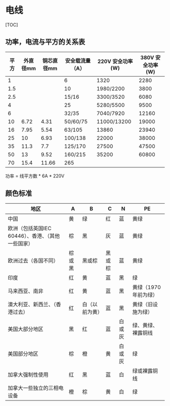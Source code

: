 # 电线

[TOC]

## 功率，电流与平方的关系表

| 平方 | 外直径mm | 铜芯直径mm | 安全载流量（A） | 220V 安全功率(W) | 380V 安全功率(W) |
| ---- | -------- | ---------- | --------------- | ---------------- | ---------------- |
| 1    |          |            | 6               | 1320             | 2280             |
| 1.5  |          |            | 10              | 1980/2200        | 3800             |
| 2.5  |          |            | 15/16           | 3300/3520        | 6080             |
| 4    |          |            | 25              | 5280/5500        | 9500             |
| 6    |          |            | 32/35           | 7040/7920        | 12160            |
| 10   | 6.72     | 4.31       | 50/60/75        | 11000/13200      | 19000            |
| 16   | 7.95     | 5.54       | 63/105          | 13860            | 23940            |
| 25   | 10       | 6.93       | 100/138         | 22000            | 38000            |
| 35   | 11.3     | 7.7        | 125/170         | 27500            | 47500            |
| 50   | 13       | 9.52       | 160/215         | 35200            | 60800            |
| 70   | 15.4     | 11.66      | 265             |                  |                  |

功率 = 线平方数 * 6A * 220V

## 颜色标准

| 地区                                              | A      | B              | C      | N      | PE                   |
| ------------------------------------------------- | ------ | -------------- | ------ | ------ | -------------------- |
| 中国                                              | 黄     | 绿             | 红     | 蓝     | 黄绿                 |
| 欧洲（包括英国IEC 60446）、香港、（其他一些国家） | 棕     | 黑             | 灰     | 蓝     | 黄绿                 |
| 欧洲过去（各国不同）                              | 棕或黑 | 黑或棕         | 黑或棕 | 蓝     | 黄绿                 |
| 印度                                              | 红     | 黄             | 蓝     | 黑     | 绿                   |
| 马来西亚、南非                                    | 红     | 黄             | 蓝     | 黑     | 黄绿（1970年前为绿） |
| 澳大利亚、新西兰、（香港过去）                    | 红     | 白（以前为黄） | 蓝     | 黑     | 黄绿（旧设施为绿）   |
| 美国大部分地区                                    | 黑     | 红             | 蓝     | 白或灰 | 绿、黄绿、裸露铜线   |
| 美国部分地区                                      | 棕     | 橙             | 黄     | 白或灰 | 绿                   |
| 加拿大强制性使用                                  | 红     | 黑             | 蓝     | 白     | 绿或裸露铜线         |
| 加拿大一些独立的三相电设备                        | 橙     | 棕             | 黄     | 白     | 绿                   |

